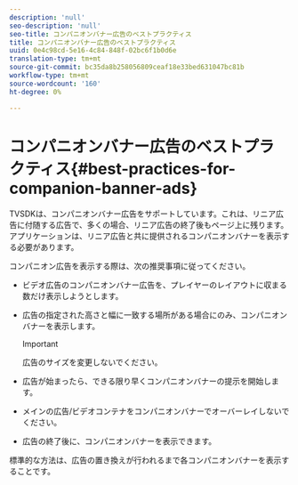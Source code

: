 ```yaml
---
description: 'null'
seo-description: 'null'
seo-title: コンパニオンバナー広告のベストプラクティス
title: コンパニオンバナー広告のベストプラクティス
uuid: 0e4c98cd-5e16-4c84-848f-02bc6f1b0d6e
translation-type: tm+mt
source-git-commit: bc35da8b258056809ceaf18e33bed631047bc81b
workflow-type: tm+mt
source-wordcount: '160'
ht-degree: 0%

---
```



# コンパニオンバナー広告のベストプラクティス{#best-practices-for-companion-banner-ads}

TVSDKは、コンパニオンバナー広告をサポートしています。これは、リニア広告に付随する広告で、多くの場合、リニア広告の終了後もページ上に残ります。 アプリケーションは、リニア広告と共に提供されるコンパニオンバナーを表示する必要があります。

コンパニオン広告を表示する際は、次の推奨事項に従ってください。

* ビデオ広告のコンパニオンバナー広告を、プレイヤーのレイアウトに収まる数だけ表示しようとします。
* 広告の指定された高さと幅に一致する場所がある場合にのみ、コンパニオンバナーを表示します。

   >[!IMPORTANT]
   >
   >広告のサイズを変更しないでください。

* 広告が始まったら、できる限り早くコンパニオンバナーの提示を開始します。
* メインの広告/ビデオコンテナをコンパニオンバナーでオーバーレイしないでください。
* 広告の終了後に、コンパニオンバナーを表示できます。

標準的な方法は、広告の置き換えが行われるまで各コンパニオンバナーを表示することです。
